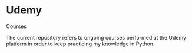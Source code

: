 # Udemy
Courses

The current repository refers to ongoing courses performed at the Udemy platform in order to keep practicing my knowledge in Python.
